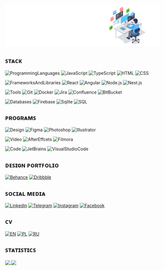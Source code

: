 ![Image](GIF/Banner_GitHub.gif)

## ꜱᴛᴀᴄᴋ

![ProgrammingLanguages](https://img.shields.io/badge/%F0%9F%96%A5%EF%B8%8F%20Programming%20languages%3A-1E3A8A?style=for-the-badge&logo=Java)
![JavaScript](https://img.shields.io/badge/JavaScript-FCFCFC?style=for-the-badge&logo=JavaScript)
![TypeScript](https://img.shields.io/badge/typescript-FCFCFC?style=for-the-badge&logo=typescript&logoColor=%233178C6)
![HTML](https://img.shields.io/badge/HTML-FCFCFC?style=for-the-badge&logo=html5)
![CSS](https://img.shields.io/badge/CSS-FCFCFC?style=for-the-badge&logo=css3&logoColor=264DE4)

![FrameworksAndLibraries](https://img.shields.io/badge/%F0%9F%93%9A%20Frameworks%20and%20libraries:-2A58B6?style=for-the-badge)
![React](https://img.shields.io/badge/React-FCFCFC?style=for-the-badge&logo=react)
![Angular](https://img.shields.io/badge/Angular-FCFCFC?style=for-the-badge&logo=angular&logoColor=ED1D24)
![Node.js](https://img.shields.io/badge/Node.js-FCFCFC?style=for-the-badge&logo=nodedotjs)
![Nest.js](https://img.shields.io/badge/Nest.js-FCFCFC?style=for-the-badge&logo=nestjs&logoColor=E0234E)

![Tools](https://img.shields.io/badge/%E2%9A%99%EF%B8%8F%20Tools%20and%20Systems%3A-3B82F6?style=for-the-badge)
![Git](https://img.shields.io/badge/Git-FCFCFC?style=for-the-badge&logo=git)
![Docker](https://img.shields.io/badge/Docker-FCFCFC?style=for-the-badge&logo=docker)
![Jira](https://img.shields.io/badge/jira-FCFCFC?style=for-the-badge&logo=jira&logoColor=0052CC)
![Confluence](https://img.shields.io/badge/Confluence-FCFCFC?style=for-the-badge&logo=confluence&logoColor=0052CC)
![BitBucket](https://img.shields.io/badge/Bitbucket-FCFCFC?style=for-the-badge&logo=bitbucket&logoColor=0052CC)


![Databases](https://img.shields.io/badge/%F0%9F%97%84%EF%B8%8F%20Databases%3A-4D97F1?style=for-the-badge)
![Firebase](https://img.shields.io/badge/firebase-FCFCFC?style=for-the-badge&logo=firebase&logoColor=%23DD2C00)
![Sqlite](https://img.shields.io/badge/sqlite-FCFCFC?style=for-the-badge&logo=sqlite&logoColor=5294E2)
![SQL](https://img.shields.io/badge/SQL-FCFCFC?style=for-the-badge&logo=datagrip&logoColor=%23000000)

## ᴘʀᴏɢʀᴀᴍꜱ
![Design](https://img.shields.io/badge/%F0%9F%8E%A8%20Design%3A-60A5FA?style=for-the-badge)
![Figma](https://img.shields.io/badge/Figma-FCFCFC?style=for-the-badge&logo=figma)
![Photoshop](https://img.shields.io/badge/Photoshop-FCFCFC?style=for-the-badge&logo=phpstorm&logoColor=%232259FF)
![Illustrator](https://img.shields.io/badge/illustrator-FCFCFC?style=for-the-badge&logo=pointy&logoColor=%23FF4D00)

![Video](https://img.shields.io/badge/%F0%9F%8E%AC%20Video%3A-6FA8F4?style=for-the-badge)
![AfterEffcets](https://img.shields.io/badge/AfterEffects-FCFCFC?style=for-the-badge&logo=e&logoColor=%234B275F)
![Filmora](https://img.shields.io/badge/Filmora-FCFCFC?style=for-the-badge&logo=wondersharefilmora&logoColor=%2307273D)

![Code](https://img.shields.io/badge/%E2%8C%A8%EF%B8%8F%20code%3A-7BB9F4?style=for-the-badge)
![JetBrains](https://img.shields.io/badge/JetBrains-FCFCFC?style=for-the-badge&logo=jetbrains&logoColor=000)
![VisualStudioCode](https://img.shields.io/badge/VS%20Code-FCFCFC?style=for-the-badge&logo=lintcode)

## ᴅᴇꜱɪɢɴ ᴘᴏʀᴛꜰᴏʟɪᴏ
[![Behance](https://img.shields.io/badge/behance-FCFCFC?style=for-the-badge&logo=behance&logoColor=0057FF)](https://www.behance.net/akineyshen)
[![Dribbble](https://img.shields.io/badge/dribbble-FCFCFC?style=for-the-badge&logo=dribbble)](https://dribbble.com/Akineyshen)


## ꜱᴏᴄɪᴀʟ ᴍᴇᴅɪᴀ
[![Linkedin](https://img.shields.io/badge/Linkedin-FCFCFC?style=for-the-badge&logo=invision&logoColor=015E94)](https://www.linkedin.com/in/akineyshen/)
[![Telegram](https://img.shields.io/badge/telegram-FCFCFC?style=for-the-badge&logo=telegram)](https://t.me/Akineyshen)
[![Instagram](https://img.shields.io/badge/Instagram-FCFCFC?style=for-the-badge&logo=instagram&logoColor=FF3366)](https://www.instagram.com/aki.neyshen/)
[![Facebook](https://img.shields.io/badge/facebook-FCFCFC?style=for-the-badge&logo=facebook&logoColor=0056A1)](https://www.facebook.com/akineyshen)

## ᴄᴠ
[![EN](https://img.shields.io/badge/English-FCFCFC?style=for-the-badge&logo=readdotcv&logoColor=0A2F5E)](https://drive.google.com/file/d/1QqyhnB5U3soB-LTMx9S0HlnoPQto6DbD/view?usp=sharing)
[![PL](https://img.shields.io/badge/Polish-FCFCFC?style=for-the-badge&logo=readdotcv&logoColor=DC143C)](https://drive.google.com/file/d/19FoNIr7YQ5976IXfoba34OTnl-9kK5mi/view?usp=sharing)
[![RU](https://img.shields.io/badge/Russian-FCFCFC?style=for-the-badge&logo=readdotcv&logoColor=0039A6)](https://drive.google.com/file/d/1OvThNER_g_1eiT0ksxpS6-cyacWr4dgh/view?usp=sharing)

## ꜱᴛᴀᴛɪꜱᴛɪᴄꜱ
<a href="https://github.com/anuraghazra/github-readme-stats">
  <img height=200 align="center" src="https://github-readme-stats.vercel.app/api?username=Akineyshen&show_icons=true&card_width=420"/>
</a>
<a href="https://github.com/anuraghazra/convoychat">
  <img height=200 align="center" src="https://github-readme-stats.vercel.app/api/top-langs?username=Akineyshen&hide=C,Makefile&layout=compact&langs_count=8&card_width=310" />
</a>



